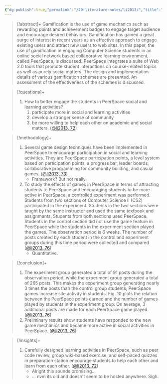 ```yaml
---
{"dg-publish":true,"permalink":"/20-literature-notes/li2013/","title":"Engaging Computer Science Students through Gamification in an Online Social Network Based Collaborative Learning Environment","tags":["gamification","computer-science","collaboration"],"noteIcon":"1","created":"Aug 30, 2024 17:34","updated":"Sep 12, 2024 23:24"}
---
```



> [!abstract]+
> Gamification is the use of game mechanics such as rewarding points and achievement badges to engage target audience and encourage desired behaviors. Gamification has gained a great surge of interest in recent years as an effective approach to engage existing users and attract new users to web sites. In this paper, the use of gamification in engaging Computer Science students in an online social network based collaborative learning environment, called PeerSpace, is discussed. PeerSpace integrates a suite of Web 2.0 tools that promote student interactions on course-related topics as well as purely social matters. The design and implementation details of various gamification schemes are presented. An assessment of the effectiveness of the schemes is discussed.

> [!questions]+
>
> 1. How to better engage the students in PeerSpace social and learning activities?
>     1. participate more in social and learning activities
>     2. develop a stronger sense of community
>     3. be more willing to help each other on academic and social matters. ([@li2013, 72](zotero://open-pdf/library/items/AYQFSLTN?page=1&annotation=QY8DFR9T))

> [!methodology]+
>
> 1. Several game design techniques have been implemented in PeerSpace to encourage participation in social and learning activities. They are PeerSpace participation points, a level system based on participation points, a progress bar, leader boards, collaborative programming for community building, and casual games. ([@li2013, 73](zotero://open-pdf/library/items/AYQFSLTN?page=2&annotation=T6KWACQR))
>     - Framework? But not really.
> 2. To study the effects of games in PeerSpace in terms of attracting students to PeerSpace and encouraging students to be more active in PeerSpace, a controlled experiment was performed. Students from two sections of Computer Science II (CS2) participated in the experiment. Students in the two sections were taught by the same instructor and used the same textbook and assignments. Students from both sections used PeerSpace. Students in the control section did not use the game feature in PeerSpace while the students in the experiment section played the games. The observation period is 6 weeks. The number of posts created by each student in the control and experiment groups during this time period were collected and compared ([@li2013, 76](zotero://open-pdf/library/items/AYQFSLTN?page=5&annotation=DJ3I2SN9))
>     - Quantitative.

> [!conclusion]+
>
> 1. The experiment group generated a total of 91 posts during the observation period, while the experiment group generated a total of 265 posts. This makes the experiment group generating nearly 3 times the posts than the control group students; PeerSpace games increase site activity in students. Fig. 10 plots the relation between the PeerSpace points earned and the number of games played by students in the experiment group. On average, 3 additional posts are made for each PeerSpace game played. ([@li2013, 76](zotero://open-pdf/library/items/AYQFSLTN?page=5&annotation=H24R33KR))
> 2. Preliminary results show students have responded to the new game mechanics and became more active in social activities in PeerSpace. ([@li2013, 76](zotero://open-pdf/library/items/AYQFSLTN?page=5&annotation=THD84PG7))

> [!insights]+
>
> 1. Carefully designed learning activities in PeerSpace, such as peer code review, group wiki-based exercise, and self-paced quizzes in preparation station encourage students to help each other and learn from each other. ([@li2013, 72](zotero://open-pdf/library/items/AYQFSLTN?page=1&annotation=HFAJ7ZQN))
>     - Alright this sounds promising...
>     - ... nvm its old and doesn't seem to be hosted anywhere. Sigh.
